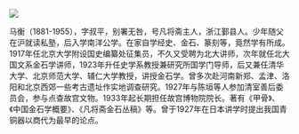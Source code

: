 ![](https://s2.loli.net/2022/08/13/sI6mzAtrkceaMJP.png)

马衡（1881-1955），字叔平，别署无咎，号凡将斋主人，浙江鄞县人。少年随父在沪就读私塾，后入学南洋公学。在家自学经史、金石、篆刻等，竟然学有所成。1917年任北京大学附设国史编纂处征集员，不久又受聘为北大讲师，次年就任北大国文系金石学讲师，1923年升任史学系教授兼研究所国学门导师，后又兼任清华大学、北京师范大学、辅仁大学教授，讲授金石学。曾多次赴河南新郑、孟津、洛阳和北京西郊一些考古遗址作实地调查研究。1927年与陈垣等人参加清室善后委员会，参与点查故宫文物。1933年起长期担任故宫博物院院长。著有《甲骨》、《中国金石学概要》、《凡将斋金石丛稿》等。曾于1927年在日本讲学时提出我国青铜器以商代为最早的论点。